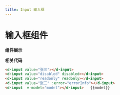 ```yaml
---
title: Input 输入框
---
```

# 输入框组件

**组件展示**

<ClientOnly>
<input-demo></input-demo>
</ClientOnly>

**相关代码**

``` HTML
<d-input value="张三"></d-input>
<d-input value="disabled" disabled></d-input>
<d-input value="readonly" readonly></d-input>
<d-input value="张三" :error="errorInfo"></d-input>
<d-input  v-model="model"></d-input>   {{model}}

```
